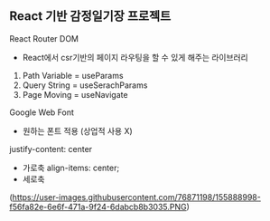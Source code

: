 ## React 기반 감정일기장 프로젝트

React Router DOM

- React에서 csr기반의 페이지 라우팅을 할 수 있게 해주는 라이브러리

1. Path Variable = useParams
2. Query String = useSerachParams
3. Page Moving = useNavigate

Google Web Font

- 원하는 폰트 적용 (상업적 사용 X)

justify-content: center

- 가로축
  align-items: center;
- 세로축

(https://user-images.githubusercontent.com/76871198/155888998-f56fa82e-6e6f-471a-9f24-6dabcb8b3035.PNG)
